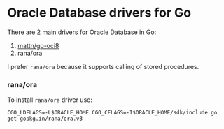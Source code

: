 # Oracle Database drivers for Go

There are 2 main drivers for Oracle Database in Go:

1. [mattn/go-oci8](https://github.com/mattn/go-oci8)
2. [rana/ora](https://github.com/rana/ora)

I prefer `rana/ora` because it supports calling of stored procedures.

### rana/ora

To install `rana/ora` driver use:

    CGO_LDFLAGS=-L$ORACLE_HOME CGO_CFLAGS=-I$ORACLE_HOME/sdk/include go get gopkg.in/rana/ora.v3
